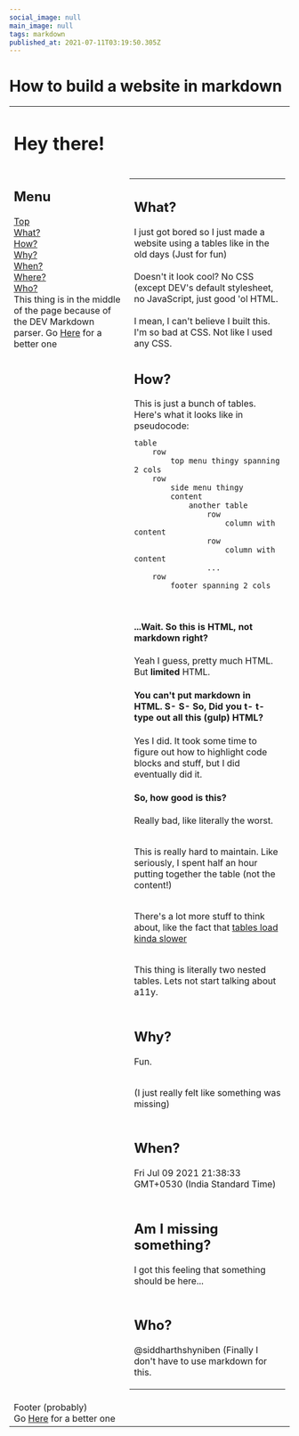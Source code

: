 ```yaml
---
social_image: null
main_image: null
tags: markdown
published_at: 2021-07-11T03:19:50.305Z
---
```


# How to build a website in markdown

<table>
<tr>
<td colspan="2">
<h1 id="top">Hey there!</h1>
</td>
</tr>
<tr>
<td valign="top">
<h2>Menu</h2>
<a href="#top">Top</a><br>
<a href="#what">What?</a><br>
<a href="#how">How?</a><br>
<a href="#why">Why?</a><br>
<a href="#when">When?</a><br>
<a href="#where">Where?</a><br>
<a href="#who">Who?</a><br>
This thing is in the middle of the page because of the DEV Markdown parser. Go <a href="https://gist.github.com/SiddharthShyniben/2e33d096f6173ae8688ca046ded151cd">Here</a> for a better one
</td>
<td>
<table>
<tr>
<td valign="top">
<h2 id="what">What?</h2>
I just got bored so I just made a website using a tables like in the old days (Just for fun)<br><br>
Doesn't it look cool? No CSS (except DEV's default stylesheet, no JavaScript, just good 'ol HTML.<br><br>
I mean, I can't believe I built this. I'm so bad at CSS. Not like I used any CSS.
</td>
</tr>
<tr>
<td valign="top">
<h2 id="how">How?</h2>
This is just a bunch of tables. Here's what it looks like in pseudocode:<br> 
<pre class="highlight html"><code>table
    row 
        top menu thingy spanning 2 cols
    row 
        side menu thingy
        content
            another table
                row
                    column with content
                row
                    column with content
                ...
    row
        footer spanning 2 cols
</code></pre>
<br>
<h4>...Wait. So this is HTML, not markdown right?</h4>

Yeah I guess, pretty much HTML. But <strong>limited</strong> HTML.

<h4>You can't put markdown in HTML. S- S- So, Did you t- t- type out all this (gulp) HTML?</h4>

Yes I did. It took some time to figure out how to highlight code blocks and stuff, but I did eventually did it.<br>

<h4>So, how good is this?</h4>

Really bad, like literally the worst. <br><br>

This is really hard to maintain. Like seriously, I spent half an hour putting together the table (not the content!)<br><br>

There's a lot more stuff to think about, like the fact that <a href="https://stackoverflow.com/questions/83073/why-not-use-tables-for-layout-in-html#:~:text=the%20layout%20algorithm%20for%20tables%20is%20much%20harder%2C%20the%20browser%20often%20has%20to%20wait%20for%20the%20whole%20table%20to%20load%20before%20it%20can%20begin%20to%20layout%20the%20content.">tables load kinda slower</a><br><br>

This thing is literally two nested tables. Lets not start talking about a11y.
</td>
</tr>
<tr>
<td>
<h2 id="why">Why?</h2>

Fun.<br><br>

(I just really felt like something was missing)
</td>
</tr>
<tr>
<td>
<h2 id="when">When?</h2>

Fri Jul 09 2021 21:38:33 GMT+0530 (India Standard Time)
</td>
</tr>
<tr>
<td>
<h2 id="where">Am I missing something?</h2>

I got this feeling that something should be here...
</td>
</tr>
</tr>
<tr>
<td>
<h2 id="who">Who?</h2>

@siddharthshyniben (Finally I don't have to use markdown for this.
</td>
</tr>
</table>
</td>
</tr>
<tr>
<td colspan="2">Footer (probably)<br>Go <a href="https://gist.github.com/SiddharthShyniben/2e33d096f6173ae8688ca046ded151cd">Here</a> for a better one</td>
</tr>
</table>
